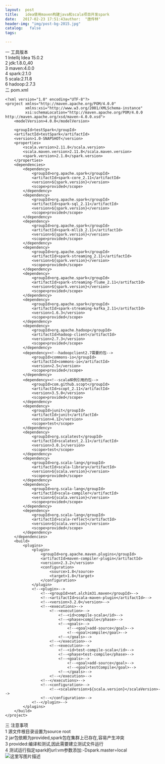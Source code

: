 ```yaml
---
layout:  post
title:   idea使用maven构建java和scala项目开发spark
date:   2017-02-23 17:51:43author:  "唐传林"
header-img: "img/post-bg-2015.jpg"
catalog:   false
tags:

---
```

一 工具版本  
1 Intellij Idea 15.0.2  
2 jdk:1.8.0_40  
3 maven:4.0.0  
4 spark:2.1.0  
5 scala:2.11.8  
6 hadoop:2.7.3  
二 pom.xml

    
    
    <?xml version="1.0" encoding="UTF-8"?>
    <project xmlns="http://maven.apache.org/POM/4.0.0"
             xmlns:xsi="http://www.w3.org/2001/XMLSchema-instance"
             xsi:schemaLocation="http://maven.apache.org/POM/4.0.0 http://maven.apache.org/xsd/maven-4.0.0.xsd">
        <modelVersion>4.0.0</modelVersion>
    
        <groupId>testSpark</groupId>
        <artifactId>testSpark</artifactId>
        <version>1.0-SNAPSHOT</version>
        <properties>
            <scala.version>2.11.8</scala.version>
            <scala.maven.version>2.11.8</scala.maven.version>
            <spark.version>2.1.0</spark.version>
        </properties>
        <dependencies>
            <dependency>
                <groupId>org.apache.spark</groupId>
                <artifactId>spark-core_2.11</artifactId>
                <version>${spark.version}</version>
                <scope>provided</scope>
            </dependency>
            <dependency>
                <groupId>org.apache.spark</groupId>
                <artifactId>spark-sql_2.11</artifactId>
                <version>${spark.version}</version>
                <scope>provided</scope>
            </dependency>
            <dependency>
                <groupId>org.apache.spark</groupId>
                <artifactId>spark-mllib_2.11</artifactId>
                <version>${spark.version}</version>
                <scope>provided</scope>
            </dependency>
            <dependency>
                <groupId>org.apache.spark</groupId>
                <artifactId>spark-streaming_2.11</artifactId>
                <version>${spark.version}</version>
                <scope>provided</scope>
            </dependency>
            <dependency>
                <groupId>org.apache.spark</groupId>
                <artifactId>spark-streaming-flume_2.11</artifactId>
                <version>${spark.version}</version>
                <scope>provided</scope>
            </dependency>
            <dependency>
                <groupId>org.apache.spark</groupId>
                <artifactId>spark-streaming-kafka_2.11</artifactId>
                <version>1.6.3</version>
                <scope>provided</scope>
            </dependency>
            <dependency>
                <groupId>org.apache.hadoop</groupId>
                <artifactId>hadoop-client</artifactId>
                <version>2.7.3</version>
                <scope>provided</scope>
            </dependency>
            <dependency><!--hadoopclient2.7需要的包-->
                <groupId>commons-io</groupId>
                <artifactId>commons-io</artifactId>
                <version>2.5</version>
                <scope>provided</scope>
            </dependency>
            <dependency><!--scala样例引用的包-->
                <groupId>com.github.scopt</groupId>
                <artifactId>scopt_2.11</artifactId>
                <version>3.5.0</version>
                <scope>provided</scope>
            </dependency>
            <dependency>
                <groupId>junit</groupId>
                <artifactId>junit</artifactId>
                <version>4.12</version>
                <scope>test</scope>
            </dependency>
            <dependency>
                <groupId>org.scalatest</groupId>
                <artifactId>scalatest_2.11</artifactId>
                <version>3.0.1</version>
                <scope>test</scope>
            </dependency>
            <dependency>
                <groupId>org.scala-lang</groupId>
                <artifactId>scala-library</artifactId>
                <version>${scala.version}</version>
                <scope>provided</scope>
            </dependency>
            <dependency>
                <groupId>org.scala-lang</groupId>
                <artifactId>scala-compiler</artifactId>
                <version>${scala.version}</version>
                <scope>provided</scope>
            </dependency>
            <dependency>
                <groupId>org.scala-lang</groupId>
                <artifactId>scala-reflect</artifactId>
                <version>${scala.version}</version>
                <scope>provided</scope>
            </dependency>
        </dependencies>
        <build>
            <plugins>
                <plugin>
                    <groupId>org.apache.maven.plugins</groupId>
                    <artifactId>maven-compiler-plugin</artifactId>
                    <version>2.3.2</version>
                    <configuration>
                        <source>1.8</source>
                        <target>1.8</target>
                    </configuration>
                </plugin>
                <!--<plugin>-->
                    <!--<groupId>net.alchim31.maven</groupId>-->
                    <!--<artifactId>scala-maven-plugin</artifactId>-->
                    <!--<version>3.2.0</version>-->
                    <!--<executions>-->
                        <!--<execution>-->
                            <!--<id>compile-scala</id>-->
                            <!--<phase>compile</phase>-->
                            <!--<goals>-->
                                <!--<goal>add-source</goal>-->
                                <!--<goal>compile</goal>-->
                            <!--</goals>-->
                        <!--</execution>-->
                        <!--<execution>-->
                            <!--<id>test-compile-scala</id>-->
                            <!--<phase>test-compile</phase>-->
                            <!--<goals>-->
                                <!--<goal>add-source</goal>-->
                                <!--<goal>testCompile</goal>-->
                            <!--</goals>-->
                        <!--</execution>-->
                    <!--</executions>-->
                    <!--<configuration>-->
                        <!--<scalaVersion>${scala.version}</scalaVersion>-->
                    <!--</configuration>-->
                <!--</plugin>-->
            </plugins>
        </build>
    </project>

三 注意事项  
1 源文件根目录设置为source root  
2 jar包依赖为provided,spark包在集群上已存在,容易产生冲突  
3 provided:编译和测试,因此需要建立测试文件运行  
4 测试运行指定spark的url:vm参数添加:-Dspark.master=local  
![这里写图片描述](http://img-blog.csdn.net/20170223174544043?watermark/2/text/aHR0cDovL2Jsb2cuY3Nkbi5uZXQvenl3MTk4NzEwMDc=/font/5a6L5L2T/fontsize/400/fill/I0JBQkFCMA==/dissolve/70/gravity/SouthEast)

